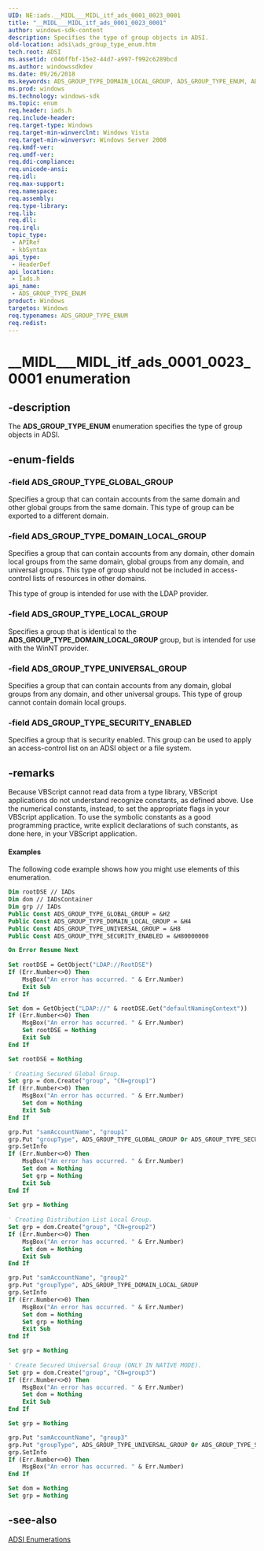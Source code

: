 ```yaml
---
UID: NE:iads.__MIDL___MIDL_itf_ads_0001_0023_0001
title: "__MIDL___MIDL_itf_ads_0001_0023_0001"
author: windows-sdk-content
description: Specifies the type of group objects in ADSI.
old-location: adsi\ads_group_type_enum.htm
tech.root: ADSI
ms.assetid: c046ffbf-15e2-44d7-a997-f992c6289bcd
ms.author: windowssdkdev
ms.date: 09/26/2018
ms.keywords: ADS_GROUP_TYPE_DOMAIN_LOCAL_GROUP, ADS_GROUP_TYPE_ENUM, ADS_GROUP_TYPE_ENUM enumeration [ADSI], ADS_GROUP_TYPE_GLOBAL_GROUP, ADS_GROUP_TYPE_LOCAL_GROUP, ADS_GROUP_TYPE_SECURITY_ENABLED, ADS_GROUP_TYPE_UNIVERSAL_GROUP, __MIDL___MIDL_itf_ads_0001_0023_0001, _ds_ads_group_type_enum, adsi.ads__group__type__enum, adsi.ads_group_type_enum, iads/ADS_GROUP_TYPE_DOMAIN_LOCAL_GROUP, iads/ADS_GROUP_TYPE_ENUM, iads/ADS_GROUP_TYPE_GLOBAL_GROUP, iads/ADS_GROUP_TYPE_LOCAL_GROUP, iads/ADS_GROUP_TYPE_SECURITY_ENABLED, iads/ADS_GROUP_TYPE_UNIVERSAL_GROUP
ms.prod: windows
ms.technology: windows-sdk
ms.topic: enum
req.header: iads.h
req.include-header: 
req.target-type: Windows
req.target-min-winverclnt: Windows Vista
req.target-min-winversvr: Windows Server 2008
req.kmdf-ver: 
req.umdf-ver: 
req.ddi-compliance: 
req.unicode-ansi: 
req.idl: 
req.max-support: 
req.namespace: 
req.assembly: 
req.type-library: 
req.lib: 
req.dll: 
req.irql: 
topic_type:
 - APIRef
 - kbSyntax
api_type:
 - HeaderDef
api_location:
 - Iads.h
api_name:
 - ADS_GROUP_TYPE_ENUM
product: Windows
targetos: Windows
req.typenames: ADS_GROUP_TYPE_ENUM
req.redist: 
---
```


# __MIDL___MIDL_itf_ads_0001_0023_0001 enumeration


## -description


The <b>ADS_GROUP_TYPE_ENUM</b> enumeration specifies the type of group objects in ADSI.


## -enum-fields




### -field ADS_GROUP_TYPE_GLOBAL_GROUP

Specifies a group that can contain accounts from the same domain and other global groups from the same domain. This type of group can be exported to a different domain.


### -field ADS_GROUP_TYPE_DOMAIN_LOCAL_GROUP

Specifies a group that can contain accounts from any domain, other domain local groups from the same domain, global groups from any domain, and universal groups. This type of group should not be included in access-control lists of resources in other domains.

This type of group is intended for use with the LDAP provider.


### -field ADS_GROUP_TYPE_LOCAL_GROUP

Specifies a group that is identical to the <b>ADS_GROUP_TYPE_DOMAIN_LOCAL_GROUP</b> group, but is intended for use with the WinNT  provider.


### -field ADS_GROUP_TYPE_UNIVERSAL_GROUP

Specifies a group that can contain accounts from any domain, global groups from any domain,  and other universal groups. This type of group cannot contain domain local groups.


### -field ADS_GROUP_TYPE_SECURITY_ENABLED

Specifies a group that is security enabled. This group can be used to apply an access-control list on an ADSI object or a file system.


## -remarks



Because VBScript cannot read data from a type library, VBScript applications do not understand recognize constants, as defined above. Use the numerical constants, instead, to set the appropriate flags in your VBScript application. To use the symbolic constants as a good programming practice, write explicit declarations of such constants, as done here, in your VBScript application.


#### Examples

The following code example shows how you might use elements of this enumeration.


```vb
Dim rootDSE // IADs
Dim dom // IADsContainer
Dim grp // IADs
Public Const ADS_GROUP_TYPE_GLOBAL_GROUP = &H2
Public Const ADS_GROUP_TYPE_DOMAIN_LOCAL_GROUP = &H4
Public Const ADS_GROUP_TYPE_UNIVERSAL_GROUP = &H8
Public Const ADS_GROUP_TYPE_SECURITY_ENABLED = &H80000000

On Error Resume Next
 
Set rootDSE = GetObject("LDAP://RootDSE")
If (Err.Number<>0) Then
    MsgBox("An error has occurred. " & Err.Number)
    Exit Sub
End If

Set dom = GetObject("LDAP://" & rootDSE.Get("defaultNamingContext"))
If (Err.Number<>0) Then
    MsgBox("An error has occurred. " & Err.Number)
    Set rootDSE = Nothing
    Exit Sub
End If

Set rootDSE = Nothing
 
' Creating Secured Global Group.
Set grp = dom.Create("group", "CN=group1")
If (Err.Number<>0) Then
    MsgBox("An error has occurred. " & Err.Number)
    Set dom = Nothing
    Exit Sub
End If

grp.Put "samAccountName", "group1"
grp.Put "groupType", ADS_GROUP_TYPE_GLOBAL_GROUP Or ADS_GROUP_TYPE_SECURITY_ENABLED
grp.SetInfo
If (Err.Number<>0) Then
    MsgBox("An error has occurred. " & Err.Number)
    Set dom = Nothing
    Set grp = Nothing
    Exit Sub
End If
 
Set grp = Nothing
 
' Creating Distribution List Local Group.
Set grp = dom.Create("group", "CN=group2")
If (Err.Number<>0) Then
    MsgBox("An error has occurred. " & Err.Number)
    Set dom = Nothing
    Exit Sub
End If

grp.Put "samAccountName", "group2"
grp.Put "groupType", ADS_GROUP_TYPE_DOMAIN_LOCAL_GROUP
grp.SetInfo
If (Err.Number<>0) Then
    MsgBox("An error has occurred. " & Err.Number)
    Set dom = Nothing
    Set grp = Nothing
    Exit Sub
End If

Set grp = Nothing
 
' Create Secured Universal Group (ONLY IN NATIVE MODE).
Set grp = dom.Create("group", "CN=group3")
If (Err.Number<>0) Then
    MsgBox("An error has occurred. " & Err.Number)
    Set dom = Nothing
    Exit Sub
End If

Set grp = Nothing

grp.Put "samAccountName", "group3"
grp.Put "groupType", ADS_GROUP_TYPE_UNIVERSAL_GROUP Or ADS_GROUP_TYPE_SECURITY_ENABLED
grp.SetInfo
If (Err.Number<>0) Then
    MsgBox("An error has occurred. " & Err.Number)
End If

Set dom = Nothing
Set grp = Nothing

```





## -see-also




<a href="https://msdn.microsoft.com/f0ad5ce5-742d-40dc-ac5a-31d779e40bfd">ADSI
  Enumerations</a>
 

 

